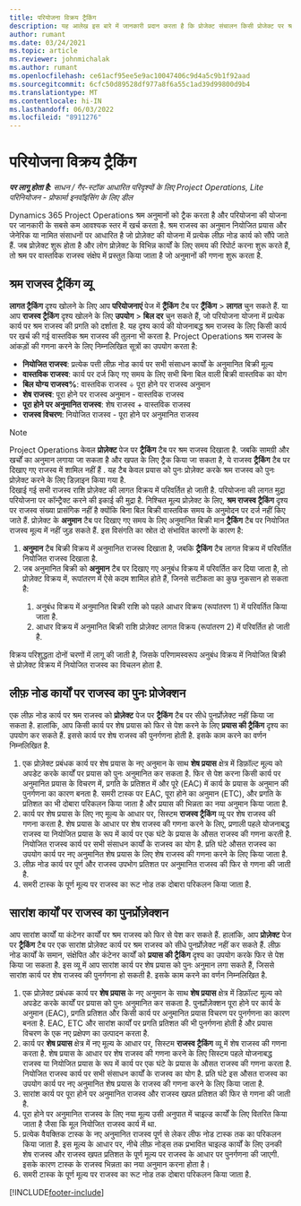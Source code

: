 ```yaml
---
title: परियोजना विक्रय ट्रैकिंग
description: यह आलेख इस बारे में जानकारी प्रदान करता है कि प्रोजेक्ट संचालन किसी प्रोजेक्ट पर श्रम राजस्व के विरुद्ध प्रगति को कैसे ट्रैक करता है।
author: rumant
ms.date: 03/24/2021
ms.topic: article
ms.reviewer: johnmichalak
ms.author: rumant
ms.openlocfilehash: ce61acf95ee5e9ac10047406c9d4a5c9b1f92aad
ms.sourcegitcommit: 6cfc50d89528df977a8f6a55c1ad39d99800d9b4
ms.translationtype: MT
ms.contentlocale: hi-IN
ms.lasthandoff: 06/03/2022
ms.locfileid: "8911276"
---
```

# <a name="project-sales-tracking"></a>परियोजना विक्रय ट्रैकिंग

_**पर लागू होता है:** साधन / गैर-स्टॉक आधारित परिदृश्यों के लिए Project Operations, Lite परिनियोजन - प्रोफार्मा इनवॉइसिंग के लिए डील_

Dynamics 365 Project Operations श्रम अनुमानों को ट्रैक करता है और परियोजना की योजना पर जानकारी के सबसे कम आवश्यक स्तर में खर्च करता है. श्रम राजस्व का अनुमान नियोजित प्रयास और जेनेरिक या नामित संसाधनों पर आधारित है जो प्रोज़ेक्ट की योजना में प्रत्येक लीफ़ नोड कार्य को सौंपे जाते हैं. जब प्रोज़ेक्ट शुरू होता है और लोग प्रोज़ेक्ट के विभिन्न कार्यों के लिए समय की रिपोर्ट करना शुरू करते हैं, तो श्रम पर वास्तविक राजस्व संक्षेप में प्रस्तुत किया जाता है जो अनुमानों की गणना शुरू करता है.

## <a name="labor-revenue-tracking-view"></a>श्रम राजस्व ट्रैकिंग व्यू

**लागत ट्रैकिंग** दृश्य खोलने के लिए आप **परियोजनाएं** पेज में **ट्रैंकिंग** टैब पर  **ट्रैंकिंग** > **लागत** चुन सकते हैं. या आप **राजस्व ट्रैकिंग** दृश्य खोलने के लिए **उपयोग** > **बिल दर** चुन सकते हैं, जो परियोजना योजना में प्रत्येक कार्य पर श्रम राजस्व की प्रगति को दर्शाता है. यह दृश्य कार्य की योजनाबद्ध श्रम राजस्व के लिए किसी कार्य पर खर्च की गई वास्तविक श्रम राजस्व की तुलना भी करता है. Project Operations श्रम राजस्व के आंकड़ों की गणना करने के लिए निम्नलिखित सूत्रों का उपयोग करता है:

- **नियोजित राजस्व**: प्रत्येक पत्ती लीफ़ नोड कार्य पर सभी संसाधन कार्यों के अनुमानित बिक्री मूल्य
- **वास्तविक राजस्व**: कार्य पर दर्ज किए गए समय के लिए सभी बिना बिल वाली बिक्री वास्तविक का योग
- **बिल योग्य राजस्व%**: वास्तविक राजस्व ÷ पूरा होने पर राजस्व अनुमान
- **शेष राजस्व**: पूरा होने पर राजस्व अनुमान - वास्तविक राजस्व
- **पूरा होने पर अनुमानित राजस्व**: शेष राजस्व + वास्तविक राजस्व
- **राजस्व विचरण**: नियोजित राजस्व - पूरा होने पर अनुमानित राजस्व


> [!NOTE]
> Project Operations केवल **प्रोज़ेक्ट** पेज पर **ट्रैकिंग** टैब पर श्रम राजस्व दिखाता है. जबकि सामग्री और खर्चों का अनुमान लगाया जा सकता है और खपत के लिए ट्रैक किया जा सकता है, ये राजस्व **ट्रैकिंग** टैब पर दिखाए गए राजस्व में शामिल नहीं हैं . यह टैब केवल प्रयास को पुनः प्रोज़ेक्ट करके श्रम राजस्व को पुनः प्रोज़ेक्ट करने के लिए डिज़ाइन किया गया है.  
> दिखाई गई सभी राजस्व राशि प्रोज़ेक्ट की लागत विक्रय में परिवर्तित हो जाती है. परियोजना की लागत मुद्रा परियोजना पर कॉन्ट्रैक्ट करने की इकाई की मुद्रा है. निश्चित मूल्य प्रोज़ेक्ट के लिए, **श्रम राजस्व ट्रैकिंग** दृश्य पर राजस्व संख्या प्रासंगिक नहीं है क्योंकि बिना बिल बिक्री वास्तविक समय के अनुमोदन पर दर्ज नहीं किए जाते हैं.
> प्रोज़ेक्ट के **अनुमान** टैब पर दिखाए गए समय के लिए अनुमानित बिक्री मान **ट्रैकिंग** टैब पर नियोजित राजस्व मूल्य में नहीं जुड़ सकते हैं. इस विसंगति का स्रोत दो संभावित कारणों के कारण है:
><ol>
   ><li> <b>अनुमान</b> टैब बिक्री विक्रय में अनुमानित राजस्व दिखाता है, जबकि <b>ट्रैकिंग</b> टैब लागत विक्रय में परिवर्तित नियोजित राजस्व दिखाता है. </li>
   ><li> जब अनुमानित बिक्री को <b>अनुमान</b> टैब पर दिखाए गए अनुबंध विक्रय में परिवर्तित कर दिया जाता है, तो प्रोज़ेक्ट विक्रय में, रूपांतरण में ऐसे कदम शामिल होते हैं, जिनसे सटीकता का कुछ नुकसान हो सकता है: </li>
><ol>
><li> अनुबंध विक्रय में अनुमानित बिक्री राशि को पहले आधार विक्रय (रूपांतरण 1) में परिवर्तित किया जाता है.</li>
><li> आधार विक्रय में अनुमानित बिक्री राशि प्रोज़ेक्ट लागत विक्रय (रूपांतरण 2) में परिवर्तित हो जाती है. </li>
></ol>
></ol>
> विक्रय परिशुद्धता दोनों चरणों में लागू की जाती है, जिसके परिणामस्वरूप अनुबंध विक्रय में नियोजित बिक्री से प्रोज़ेक्ट विक्रय में नियोजित राजस्व का विचलन होता है.
   

## <a name="reprojecting-revenues-on-leaf-node-tasks"></a>लीफ़ नोड कार्यों पर राजस्व का पुनः प्रोजेक्शन

एक लीफ़ नोड कार्य पर श्रम राजस्व को **प्रोज़ेक्ट** पेज पर **ट्रैकिंग** टैब पर सीधे पुनर्प्रोज़ेक्ट नहीं किया जा सकता है. हालांकि, आप किसी कार्य पर शेष प्रयास को फिर से पेश करने के लिए **प्रयास की ट्रैकिंग** दृश्य का उपयोग कर सकते हैं. इससे कार्य पर शेष राजस्व की पुनर्गणना होती है. इसके काम करने का वर्णन निम्नलिखित है.

1. एक प्रोज़ेक्ट प्रबंधक कार्य पर शेष प्रयास के नए अनुमान के साथ **शेष प्रयास** क्षेत्र में डिफ़ॉल्ट मूल्य को अपडेट करके कार्यों पर प्रयास को पुनः अनुमानित कर सकता है. फिर से पेश करना किसी कार्य पर अनुमानित प्रयास के विचरण में, प्रगति के प्रतिशत में और पूरे (EAC) में कार्य के प्रयास के अनुमान की पुनर्गणना का कारण बनता है. समरी टास्क पर EAC, पूरा होने का अनुमान (ETC), और प्रगति के प्रतिशत का भी दोबारा परिकलन किया जाता है और प्रयास की भिन्नता का नया अनुमान किया जाता है.
2. कार्य पर शेष प्रयास के लिए नए मूल्य के आधार पर, सिस्टम **राजस्व ट्रैकिंग** व्यू पर शेष राजस्व की गणना करता है. शेष प्रयास के आधार पर शेष राजस्व की गणना करने के लिए, प्रणाली पहले योजनाबद्ध राजस्व या नियोजित प्रयास के रूप में कार्य पर एक घंटे के प्रयास के औसत राजस्व की गणना करती है. नियोजित राजस्व कार्य पर सभी संसाधन कार्यों के राजस्व का योग है. प्रति घंटे औसत राजस्व का उपयोग कार्य पर नए अनुमानित शेष प्रयास के लिए शेष राजस्व की गणना करने के लिए किया जाता है.
3. लीफ़ नोड कार्य पर पूर्ण और राजस्व उपभोग प्रतिशत पर अनुमानित राजस्व की फिर से गणना की जाती है.
4. समरी टास्क के पूर्ण मूल्य पर राजस्व का रूट नोड तक दोबारा परिकलन किया जाता है.

## <a name="reprojecting-revenues-on-summary-tasks"></a>सारांश कार्यों पर राजस्व का पुनर्प्रोज़ेक्शन

आप सारांश कार्यों या कंटेनर कार्यों पर श्रम राजस्व को फिर से पेश कर सकते हैं. हालांकि, आप **प्रोज़ेक्ट** पेज पर **ट्रैकिंग** टैब पर एक सारांश प्रोज़ेक्ट कार्य पर श्रम राजस्व को सीधे पुनर्प्रोज़ेक्ट नहीं कर सकते हैं. लीफ़ नोड कार्यों के समान, संक्षेपित और कंटेनर कार्यों को **प्रयास की ट्रैकिंग** दृश्य का उपयोग करके फिर से पेश किया जा सकता है. इस व्यू में आप सारांश कार्य पर शेष प्रयास को पुनः अनुमान लगा सकते हैं, जिससे सारांश कार्य पर शेष राजस्व की पुनर्गणना हो सकती है. इसके काम करने का वर्णन निम्नलिखित है.

1. एक प्रोज़ेक्ट प्रबंधक कार्य पर **शेष प्रयास** के नए अनुमान के साथ **शेष प्रयास** क्षेत्र में डिफ़ॉल्ट मूल्य को अपडेट करके कार्यों पर प्रयास को पुनः अनुमानित कर सकता है. पुनर्प्रोज़ेक्शन पूरा होने पर कार्य के अनुमान (EAC), प्रगति प्रतिशत और किसी कार्य पर अनुमानित प्रयास विचरण पर पुनर्गणना का कारण बनता है. EAC, ETC और सारांश कार्यों पर प्रगति प्रतिशत की भी पुनर्गणना होती है और प्रयास विचरण के एक नए प्रक्षेपण का उत्पादन करता है.
2. कार्य पर **शेष प्रयास** क्षेत्र में नए मूल्य के आधार पर, सिस्टम **राजस्व ट्रैकिंग** व्यू में शेष राजस्व की गणना करता है. शेष प्रयास के आधार पर शेष राजस्व की गणना करने के लिए सिस्टम पहले योजनाबद्ध राजस्व या नियोजित प्रयास के रूप में कार्य पर एक घंटे के प्रयास के औसत राजस्व की गणना करता है. नियोजित राजस्व कार्य पर सभी संसाधन कार्यों के राजस्व का योग है. प्रति घंटे इस औसत राजस्व का उपयोग कार्य पर नए अनुमानित शेष प्रयास के राजस्व की गणना करने के लिए किया जाता है.
3. सारांश कार्य पर पूरा होने पर अनुमानित राजस्व और राजस्व खपत प्रतिशत की फिर से गणना की जाती है.
4. पूरा होने पर अनुमानित राजस्व के लिए नया मूल्य उसी अनुपात में चाइल्ड कार्यों के लिए वितरित किया जाता है जैसा कि मूल नियोजित राजस्व कार्य में था.
5. प्रत्येक वैयक्तिक टास्क के नए अनुमानित राजस्व पूर्ण से लेकर लीफ नोड टास्क तक का परिकलन किया जाता है. इस मूल्य के आधार पर, नीचे लीफ़ नोड्स तक प्रभावित चाइल्ड कार्यों के लिए उनकी शेष राजस्व और राजस्व खपत प्रतिशत के पूर्ण मूल्य पर राजस्व के आधार पर पुनर्गणना की जाएगी. इसके कारण टास्क के राजस्व भिन्नता का नया अनुमान करना होता है। 
6. समरी टास्क के पूर्ण मूल्य पर राजस्व का रूट नोड तक दोबारा परिकलन किया जाता है.


[!INCLUDE[footer-include](../includes/footer-banner.md)]

